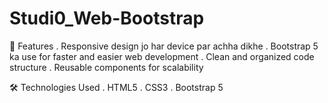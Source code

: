# Studi0_Web-Bootstrap

🚀 Features
. Responsive design jo har device par achha dikhe
. Bootstrap 5 ka use for faster and easier web development
.  Clean and organized code structure
.  Reusable components for scalability

🛠️ Technologies Used
. HTML5
. CSS3
. Bootstrap 5
